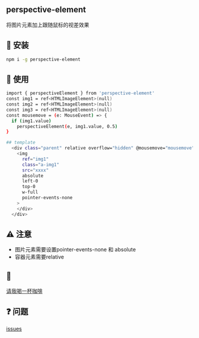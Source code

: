## perspective-element
将图片元素加上跟随鼠标的视差效果

## :rocket: 安装 
```bash
npm i -g perspective-element
```



## :eyes: 使用 
```bash
import { perspectiveElement } from 'perspective-element'
const img1 = ref<HTMLImageElement>(null)
const img2 = ref<HTMLImageElement>(null)
const img3 = ref<HTMLImageElement>(null)
const mousemove = (e: MouseEvent) => {
  if (img1.value)
    perspectiveElement(e, img1.value, 0.5)
}

## template
  <div class="parent" relative overflow="hidden" @mousemove="mousemove">
    <img
      ref="img1"
      class="a-img1"
      src="xxxx"
      absolute
      left-0
      top-0
      w-full
      pointer-events-none
    >
    </div>
  </div>
```


## :warning: 注意
- 图片元素需要设置pointer-events-none 和 absolute
- 容器元素需要relative


## :tea: 
[请我喝一杯咖啡](https://github.com/Simon-He95/sponsor)



## :question: 问题
[issues](https://github.com/Simon-He95/perspective-element/issues)
